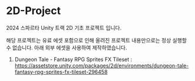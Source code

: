 # 2D-Project
2024 스파르타 Unity 트랙 2D 기초 프로젝트 입니다.

해당 프로젝트는 유료 에셋 포함으로 인해 올려진 프로젝트 내용만으로는 정상 실행할 수 없습니다.
아래 외부 에셋을 사용하여 제작하였습니다.

1. Dungeon Tale - Fantasy RPG Sprites FX Tileset :
https://assetstore.unity.com/packages/2d/environments/dungeon-tale-fantasy-rpg-sprites-fx-tileset-296458

